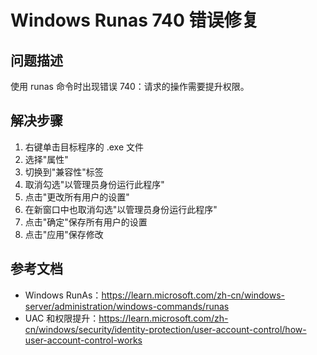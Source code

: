 # Windows Runas 740 错误修复

## 问题描述
使用 runas 命令时出现错误 740：请求的操作需要提升权限。

## 解决步骤
1. 右键单击目标程序的 .exe 文件
2. 选择"属性"
3. 切换到"兼容性"标签
4. 取消勾选"以管理员身份运行此程序"
5. 点击"更改所有用户的设置"
6. 在新窗口中也取消勾选"以管理员身份运行此程序"
7. 点击"确定"保存所有用户的设置
8. 点击"应用"保存修改

## 参考文档
- Windows RunAs：<https://learn.microsoft.com/zh-cn/windows-server/administration/windows-commands/runas>
- UAC 和权限提升：<https://learn.microsoft.com/zh-cn/windows/security/identity-protection/user-account-control/how-user-account-control-works>
